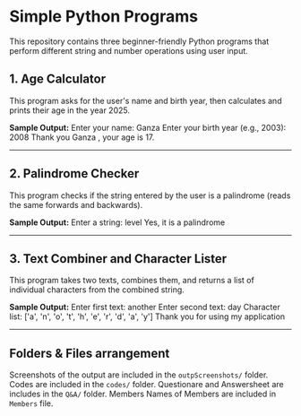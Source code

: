 # Simple Python Programs

This repository contains three beginner-friendly Python programs that perform different string and number operations using user input.

## 1. Age Calculator
This program asks for the user's name and birth year, then calculates and prints their age in the year 2025.

**Sample Output:**
Enter your name: Ganza
Enter your birth year (e.g., 2003): 2008
Thank you
Ganza , your age is 17.


---

## 2. Palindrome Checker
This program checks if the string entered by the user is a palindrome (reads the same forwards and backwards).

**Sample Output:**
Enter a string: level
Yes, it is a palindrome


---

## 3. Text Combiner and Character Lister
This program takes two texts, combines them, and returns a list of individual characters from the combined string.

**Sample Output:**
Enter first text: another
Enter second text: day
Character list: ['a', 'n', 'o', 't', 'h', 'e', 'r', 'd', 'a', 'y']
Thank you for using my application


---

## Folders & Files arrangement
Screenshots of the output are included in the `outpScreenshots/` folder.
Codes are included in the `codes/` folder.
Questionare and Answersheet are includes in the `Q&A/` folder.
Members Names of Members are included in `Members` file.
